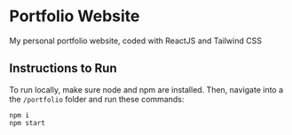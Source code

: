# Portfolio Website
My personal portfolio website, coded with ReactJS and Tailwind CSS

## Instructions to Run
To run locally, make sure node and npm are installed. 
Then, navigate into a the `/portfolio` folder and run these commands:
```
npm i
npm start
```
